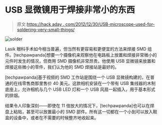# USB 显微镜用于焊接非常小的东西

> 原文:[https://hack aday . com/2012/12/30/USB-microscope-used-for-soldering-very-small-things/](https://hackaday.com/2012/12/30/usb-microscope-used-for-soldering-very-small-things/)

![solder](../Images/e50749e1f9b1bcc4b7fef85bd274aca7.png)

Lasik 眼科手术如今相当普遍，但当然有更容易和更便宜的方法来焊接 SMD 组件。[techpawpanda]想要一个摄像机来观察他在电路板上放置和焊接非常微小的元件时发生的情况，但商用 SMD 摄像机非常昂贵。他使用 USB 显微镜来放置和焊接这些微小的零件，我们认为他的 SMD 焊接站是最好的。

[techpawpanda]基于视频的 SMD 工作站是围绕一个 USB 显微镜构建的，在普通的在线零售商那里售价 40 美元。这款相机安装在一个带有 USB 集线器的木制底座上，允许相机与几个 USB LED 灯和一个 USB 风扇一起插入，用于基本形式的排烟。

结果令人印象深刻——即使在 11 倍放大的情况下，[techpawpanda]也可以在焊盘上粘贴，甚至可以放置最小的 SMD 部件。所有这一切都在一个小到可以放入鞋盒的设备中，或者在不需要的时候整齐地收起来。